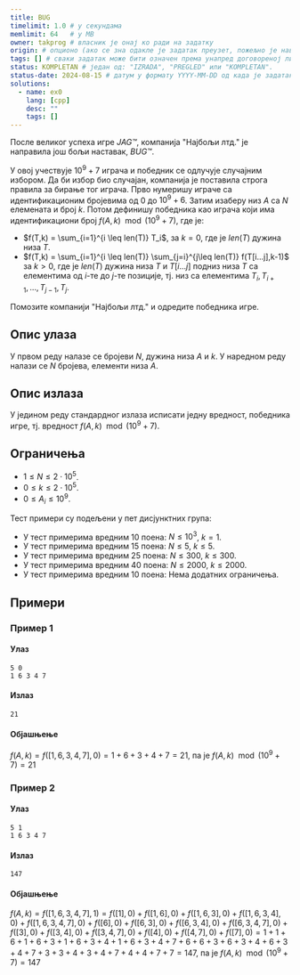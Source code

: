 ```yaml
---
title: BUG
timelimit: 1.0 # у секундама
memlimit: 64   # y MB
owner: takprog # власник је онај ко ради на задатку
origin: # опционо (ако се зна одакле је задатак преузет, пожељно је навести извор)
tags: [] # сваки задатак може бити означен према унапред договореној листи ознака
status: KOMPLETAN # један од: "IZRADA", "PREGLED" или "KOMPLETAN".
status-date: 2024-08-15 # датум у формату YYYY-MM-DD од када је задатак у наведеном статусу
solutions:
  - name: ex0
    lang: [cpp]
    desc: ""
    tags: []
---
```


После великог успеха игре _JAG™_, компанија "Најбољи лтд." је направила још бољи наставак, _BUG™_.

У овој учествује $10^9 + 7$ играча и победник се одлучује случајним избором. Да би избор био случајан, компанија је поставила строга правила за бирање тог играча. Прво нумеришу играче са идентификационим бројевима од $0$ до $10^9+6$. Затим изаберу низ $A$ са $N$ елемената и број $k$. Потом дефинишу победника као играча који има идентификациони број $f(A,k) \mod (10^9 + 7)$, где је:

* $f(T,k) = \sum_{i=1}^{i \leq len(T)} T_i$, за $k=0$, где је $len(T)$ дужина низа $T$.
* $f(T,k) = \sum_{i=1}^{i \leq len(T)} \sum_{j=i}^{j\leq len(T)} f(T[i...j],k-1)$ за $k>0$, где је $len(T)$ дужина низа $T$ и $T[i...j]$ подниз низа $T$ са елементима од $i$-те до $j$-те позиције, тј. низ са елементима $T_i, T_{i+1}, ..., T_{j-1}, T_{j}$.

Помозите компанији "Најбољи лтд." и одредите победника игре.


## Опис улаза

У првом реду налазе се бројеви $N$, дужина низа $A$ и $k$. У наредном реду налази се $N$ бројева, елементи низа $A$. 

## Опис излаза

У једином реду стандардног излаза исписати једну вредност, победника игре, тј. вредност $f(A,k) \mod (10^9 + 7)$.


## Ограничења
* $1 \leq N \leq 2 \cdot 10^{5}$.
* $0 \leq k \leq 2 \cdot 10^{5}$.
* $0 \leq A_i \leq 10^9$.

Тест примери су подељени у пет дисјунктних група:

* У тест примерима вредним 10 поена: $N \leq 10^3$, $k=1$.
* У тест примерима вредним 15 поена: $N \leq 5$, $k \leq 5$.
* У тест примерима вредним 25 поена: $N \leq 300$, $k \leq 300$.
* У тест примерима вредним 40 поена: $N \leq 2000$, $k \leq 2000$.
* У тест примерима вредним 10 поена: Нема додатних ограничења.

## Примери

### Пример 1

#### Улаз

~~~
5 0
1 6 3 4 7
~~~

#### Излаз

~~~
21
~~~

#### Објашњење
$f(A,k) = f([1,6,3,4,7],0) = 1 + 6 + 3 + 4 + 7 = 21$, па је $f(A,k) \mod (10^9 + 7) = 21$

### Пример 2

#### Улаз

~~~
5 1
1 6 3 4 7
~~~

#### Излаз

~~~
147
~~~

#### Објашњење
$f(A,k) = f([1,6,3,4,7],1) = f([1],0) + f([1,6],0) + f([1,6,3],0) + f([1,6,3,4],0) + f([1,6,3,4,7],0) + f([6],0) + f([6,3],0) + f([6,3,4],0) + f([6,3,4,7],0) + f([3],0) + f([3,4],0) + f([3,4,7],0) + f([4],0) + f([4,7],0) + f([7],0) = 1 + 1 + 6 + 1 + 6 + 3 + 1 + 6 + 3 + 4 + 1 + 6 + 3 + 4 + 7 + 6 + 6 + 3 + 6 + 3 + 4 + 6 + 3 + 4 + 7 + 3 + 3 + 4 + 3 + 4 + 7 + 4 + 4 + 7 + 7 = 147$, па је $f(A,k) \mod (10^9 + 7) =147$

